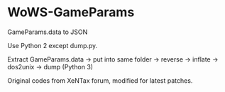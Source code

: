 # WoWS-GameParams
GameParams.data to JSON

Use Python 2 except dump.py.

Extract GameParams.data -> put into same folder -> reverse -> inflate -> dos2unix -> dump (Python 3)

Original codes from XeNTax forum, modified for latest patches.
